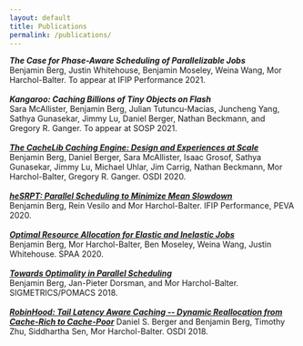 ```yaml
---
layout: default 
title: Publications
permalink: /publications/
---
```

***The Case for Phase-Aware Scheduling of Parallelizable Jobs***\
Benjamin Berg, Justin Whitehouse, Benjamin Moseley, Weina Wang, Mor Harchol-Balter. To appear at IFIP Performance 2021.\
\
***Kangaroo: Caching Billions of Tiny Objects on Flash***\
Sara McAllister, Benjamin Berg, Julian Tutuncu-Macias, Juncheng Yang, Sathya Gunasekar, Jimmy Lu, Daniel Berger, Nathan Beckmann, and Gregory R. Ganger.  To appear at SOSP 2021.\
\
***[The CacheLib Caching Engine: Design and Experiences at Scale](https://www.usenix.org/system/files/osdi20-berg.pdf)***\
Benjamin Berg, Daniel Berger, Sara McAllister, Isaac Grosof, Sathya Gunasekar, Jimmy Lu, Michael Uhlar, Jim Carrig, Nathan Beckmann, Mor Harchol-Balter, Gregory R. Ganger. OSDI 2020.\
\
***[heSRPT: Parallel Scheduling to Minimize Mean Slowdown](hesrpt.pdf)***\
Benjamin Berg, Rein Vesilo and Mor Harchol-Balter.  IFIP Performance, PEVA 2020.\
\
***[Optimal Resource Allocation for Elastic and Inelastic Jobs](https://dl.acm.org/doi/pdf/10.1145/3350755.3400265)***\
Benjamin Berg, Mor Harchol-Balter, Ben Moseley, Weina Wang, Justin Whitehouse. SPAA 2020.\
\
***[Towards Optimality in Parallel Scheduling](sigmetrics18.pdf)***\
Benjamin Berg, Jan-Pieter Dorsman, and Mor Harchol-Balter. SIGMETRICS/POMACS 2018.\
\
***[RobinHood: Tail Latency Aware Caching -- Dynamic Reallocation from Cache-Rich to Cache-Poor](https://www.usenix.org/system/files/osdi18-berger.pdf)***
Daniel S. Berger and Benjamin Berg, Timothy Zhu, Siddhartha Sen, Mor Harchol-Balter.  OSDI 2018.
